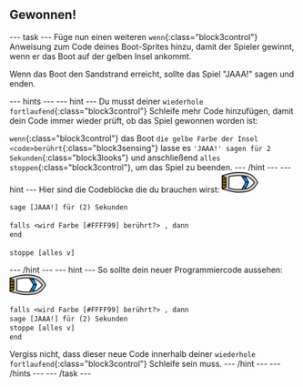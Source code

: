 ## Gewonnen!

--- task --- Füge nun einen weiteren `wenn`{:class="block3control"} Anweisung zum Code deines Boot-Sprites hinzu, damit der Spieler gewinnt, wenn er das Boot auf der gelben Insel ankommt.

Wenn das Boot den Sandstrand erreicht, sollte das Spiel "JAAA!" sagen und enden.

--- hints ---
 --- hint --- Du musst deiner `wiederhole fortlaufend`{:class="block3control"} Schleife mehr Code hinzufügen, damit dein Code immer wieder prüft, ob das Spiel gewonnen worden ist:

`wenn`{:class="block3control"} das Boot `die gelbe Farbe der Insel <code>berührt`{:class="block3sensing"} lasse es `'JAAA!' sagen für 2 Sekunden`{:class="block3looks"} und anschließend `alles stoppen`{:class="block3control"}, um das Spiel zu beenden.
--- /hint ---
 --- hint --- Hier sind die Codeblöcke die du brauchen wirst: ![Boot-Figur](images/boat_resize.png)

```blocks3
sage [JAAA!] für (2) Sekunden

falls <wird Farbe [#FFFF99] berührt?> , dann
end

stoppe [alles v]
```

--- /hint --- --- hint --- So sollte dein neuer Programmiercode aussehen: ![Boot-Figur](images/boat_resize.png)

```blocks3
falls <wird Farbe [#FFFF99] berührt?> , dann 
sage [JAAA!] für (2) Sekunden
stoppe [alles v]
end
```

Vergiss nicht, dass dieser neue Code innerhalb deiner `wiederhole fortlaufend`{:class="block3control"} Schleife sein muss.
--- /hint ---
--- /hints --- --- /task ---
